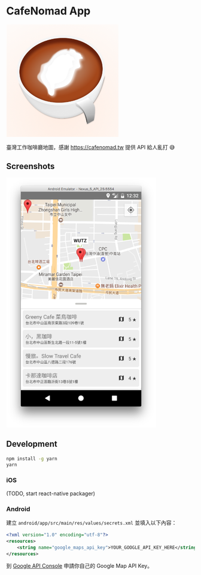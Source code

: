 # CafeNomad App

<img src="./assets/Icon-512.png" alt="icon" width="300">

臺灣工作咖啡廳地圖，感謝 https://cafenomad.tw 提供 API 給人亂打 :sweat_smile:

## Screenshots

<img src="./docs/images/android-preview.png" alt="android-preview" width="400">

## Development

```bash
npm install -g yarn
yarn
```

### iOS

(TODO, start react-native packager)

### Android

建立 `android/app/src/main/res/values/secrets.xml` 並填入以下內容：

```xml
<?xml version="1.0" encoding="utf-8"?>
<resources>
    <string name="google_maps_api_key">YOUR_GOOGLE_API_KEY_HERE</string>
</resources>
```

到 [Google API Console](https://console.developers.google.com/flows/enableapi?apiid=maps_android_backend) 申請你自己的 Google Map API Key。
